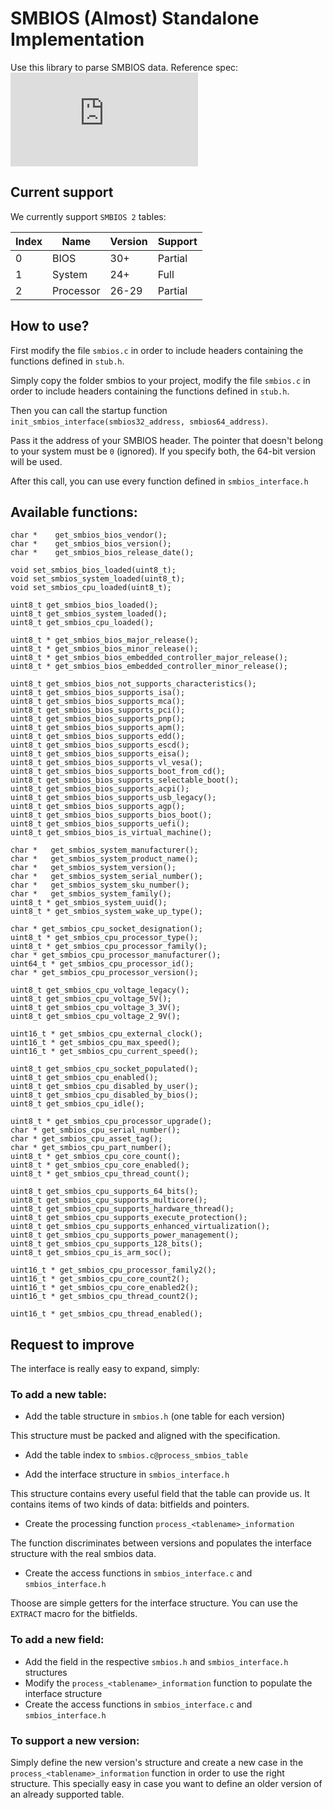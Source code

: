 # SMBIOS (Almost) Standalone Implementation

Use this library to parse SMBIOS data.
Reference spec: ![Spec](https://www.dmtf.org/sites/default/files/standards/documents/DSP0134_3.6.0.pdf)

## Current support

We currently support `SMBIOS 2` tables:

| Index  | Name      | Version | Support |
| ------ | --------- | ------- | ------- |
| 0      | BIOS      | 30+     | Partial |
| 1      | System    | 24+     | Full    |
| 2      | Processor | 26-29   | Partial |

## How to use?

First modify the file `smbios.c` in order to include
headers containing the functions defined in `stub.h`.

Simply copy the folder smbios to your project, modify
the file `smbios.c` in order to include headers 
containing the functions defined in `stub.h`.

Then you can call the startup function
`init_smbios_interface(smbios32_address, smbios64_address)`.

Pass it the address of your SMBIOS header. The pointer that doesn't belong 
to your system must be `0` (ignored). If you specify both, the 64-bit version 
will be used.

After this call, you can use every function defined in `smbios_interface.h`

## Available functions:

    char *    get_smbios_bios_vendor();
    char *    get_smbios_bios_version();
    char *    get_smbios_bios_release_date();
    
    void set_smbios_bios_loaded(uint8_t);
    void set_smbios_system_loaded(uint8_t);
    void set_smbios_cpu_loaded(uint8_t);
    
    uint8_t get_smbios_bios_loaded();
    uint8_t get_smbios_system_loaded();
    uint8_t get_smbios_cpu_loaded();
    
    uint8_t * get_smbios_bios_major_release();
    uint8_t * get_smbios_bios_minor_release();
    uint8_t * get_smbios_bios_embedded_controller_major_release();
    uint8_t * get_smbios_bios_embedded_controller_minor_release();
    
    uint8_t get_smbios_bios_not_supports_characteristics();
    uint8_t get_smbios_bios_supports_isa();
    uint8_t get_smbios_bios_supports_mca();
    uint8_t get_smbios_bios_supports_pci();
    uint8_t get_smbios_bios_supports_pnp();
    uint8_t get_smbios_bios_supports_apm();
    uint8_t get_smbios_bios_supports_edd();
    uint8_t get_smbios_bios_supports_escd();
    uint8_t get_smbios_bios_supports_eisa();
    uint8_t get_smbios_bios_supports_vl_vesa();
    uint8_t get_smbios_bios_supports_boot_from_cd();
    uint8_t get_smbios_bios_supports_selectable_boot();
    uint8_t get_smbios_bios_supports_acpi();
    uint8_t get_smbios_bios_supports_usb_legacy();
    uint8_t get_smbios_bios_supports_agp();
    uint8_t get_smbios_bios_supports_bios_boot();
    uint8_t get_smbios_bios_supports_uefi();
    uint8_t get_smbios_bios_is_virtual_machine();
    
    char *   get_smbios_system_manufacturer();
    char *   get_smbios_system_product_name();
    char *   get_smbios_system_version();
    char *   get_smbios_system_serial_number();
    char *   get_smbios_system_sku_number();
    char *   get_smbios_system_family();
    uint8_t * get_smbios_system_uuid();
    uint8_t * get_smbios_system_wake_up_type();
    
    char * get_smbios_cpu_socket_designation();
    uint8_t * get_smbios_cpu_processor_type();
    uint8_t * get_smbios_cpu_processor_family();
    char * get_smbios_cpu_processor_manufacturer();
    uint64_t * get_smbios_cpu_processor_id();
    char * get_smbios_cpu_processor_version();
    
    uint8_t get_smbios_cpu_voltage_legacy();
    uint8_t get_smbios_cpu_voltage_5V();
    uint8_t get_smbios_cpu_voltage_3_3V();
    uint8_t get_smbios_cpu_voltage_2_9V();
    
    uint16_t * get_smbios_cpu_external_clock();
    uint16_t * get_smbios_cpu_max_speed();
    uint16_t * get_smbios_cpu_current_speed();
    
    uint8_t get_smbios_cpu_socket_populated();
    uint8_t get_smbios_cpu_enabled();
    uint8_t get_smbios_cpu_disabled_by_user();
    uint8_t get_smbios_cpu_disabled_by_bios();
    uint8_t get_smbios_cpu_idle();
    
    uint8_t * get_smbios_cpu_processor_upgrade();
    char * get_smbios_cpu_serial_number();
    char * get_smbios_cpu_asset_tag();
    char * get_smbios_cpu_part_number();
    uint8_t * get_smbios_cpu_core_count();
    uint8_t * get_smbios_cpu_core_enabled();
    uint8_t * get_smbios_cpu_thread_count();
    
    uint8_t get_smbios_cpu_supports_64_bits();
    uint8_t get_smbios_cpu_supports_multicore();
    uint8_t get_smbios_cpu_supports_hardware_thread();
    uint8_t get_smbios_cpu_supports_execute_protection();
    uint8_t get_smbios_cpu_supports_enhanced_virtualization();
    uint8_t get_smbios_cpu_supports_power_management();
    uint8_t get_smbios_cpu_supports_128_bits();
    uint8_t get_smbios_cpu_is_arm_soc();
    
    uint16_t * get_smbios_cpu_processor_family2(); 
    uint16_t * get_smbios_cpu_core_count2();
    uint16_t * get_smbios_cpu_core_enabled2();
    uint16_t * get_smbios_cpu_thread_count2();
    
    uint16_t * get_smbios_cpu_thread_enabled();

## Request to improve

The interface is really easy to expand, simply:

### To add a new table: 

- Add the table structure in `smbios.h` (one table for each version)

This structure must be packed and aligned with the specification.

- Add the table index to `smbios.c@process_smbios_table`

- Add the interface structure in `smbios_interface.h`

This structure contains every useful field that the table can provide us.
It contains items of two kinds of data: bitfields and pointers. 

- Create the processing function `process_<tablename>_information`

The function discriminates between versions and populates the interface
structure with the real smbios data.

- Create the access functions in `smbios_interface.c` and `smbios_interface.h`

Thoose are simple getters for the interface structure. 
You can use the `EXTRACT` macro for the bitfields.

### To add a new field:

- Add the field in the respective `smbios.h` and `smbios_interface.h` structures
- Modify the `process_<tablename>_information` function to populate the interface structure
- Create the access functions in `smbios_interface.c` and `smbios_interface.h`

### To support a new version:

Simply define the new version's structure and create a new case
in the `process_<tablename>_information` function in order to use
the right structure. This specially easy in case you want to define
an older version of an already supported table.